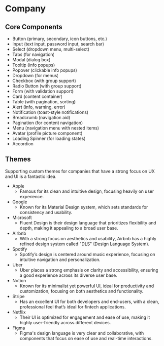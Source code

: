 # Company

## Core Components

- Button (primary, secondary, icon buttons, etc.)
- Input (text input, password input, search bar)
- Select (dropdown menu, multi-select)
- Tabs (for navigation)
- Modal (dialog box)
- Tooltip (info popups)
- Popover (clickable info popups)
- Dropdown (for menus)
- Checkbox (with group support)
- Radio Button (with group support)
- Form (with validation support)
- Card (content container)
- Table (with pagination, sorting)
- Alert (info, warning, error)
- Notification (toast-style notifications)
- Breadcrumb (navigation aid)
- Pagination (for content navigation)
- Menu (navigation menu with nested items)
- Avatar (profile picture component)
- Loading Spinner (for loading states)
- Accordion

## Themes

Supporting custom themes for companies that have a strong focus on UX and UI is a fantastic idea.

- Apple
  - Famous for its clean and intuitive design, focusing heavily on user experience.
- Google
  - Known for its Material Design system, which sets standards for consistency and usability.
- Microsoft
  - Fluent Design is their design language that prioritizes flexibility and depth, making it appealing to a broad user base.
- Airbnb
  - With a strong focus on aesthetics and usability, Airbnb has a highly refined design system called "DLS" (Design Language System).
- Spotify
  - Spotify’s design is centered around music experience, focusing on intuitive navigation and personalization.
- Uber
  - Uber places a strong emphasis on clarity and accessibility, ensuring a good experience across its diverse user base.
- Notion
  - Known for its minimalist yet powerful UI, ideal for productivity and customization, focusing on both aesthetics and functionality.
- Stripe
  - Has an excellent UI for both developers and end-users, with a clean, professional feel that’s ideal for fintech applications.
- Netflix
  - Their UI is optimized for engagement and ease of use, making it highly user-friendly across different devices.
- Figma
  - Figma's design language is very clear and collaborative, with components that focus on ease of use and real-time interactions.
